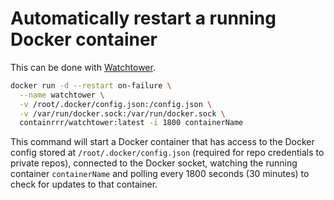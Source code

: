 # Automatically restart a running Docker container

This can be done with [Watchtower](https://github.com/containrrr/watchtower).

```bash
docker run -d --restart on-failure \
  --name watchtower \
  -v /root/.docker/config.json:/config.json \
  -v /var/run/docker.sock:/var/run/docker.sock \
  containrrr/watchtower:latest -i 1800 containerName
```

This command will start a Docker container that has access to the Docker config stored at `/root/.docker/config.json` (required for repo credentials to private repos), connected to the Docker socket, watching the running container `containerName` and polling every 1800 seconds (30 minutes) to check for updates to that container.
